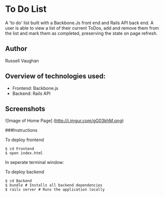 # To Do List

A 'to do' list built with a Backbone.Js front end and Rails API back end. A user is able to view a list of their current ToDos, add and remove them from the list and mark them as completed, preserving the state on page refresh.

## Author

Russell Vaughan

## Overview of technologies used:

* Frontend: Backbone.js 
* Backend: Rails API 

## Screenshots

![Image of Home Page]
(http://i.imgur.com/gG03khM.png)

###Instructions

To deploy frontend

```
$ cd Frontend
$ open index.html
```

In seperate terminal window:

To deploy backend

```
$ cd Backend
$ bundle # Installs all backend dependencies
$ rails server # Runs the application locally
```
